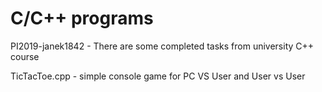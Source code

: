 # C/C++ programs

PI2019-janek1842 - There are some completed tasks from university C++ course 

TicTacToe.cpp - simple console game for PC VS User and User vs User 


